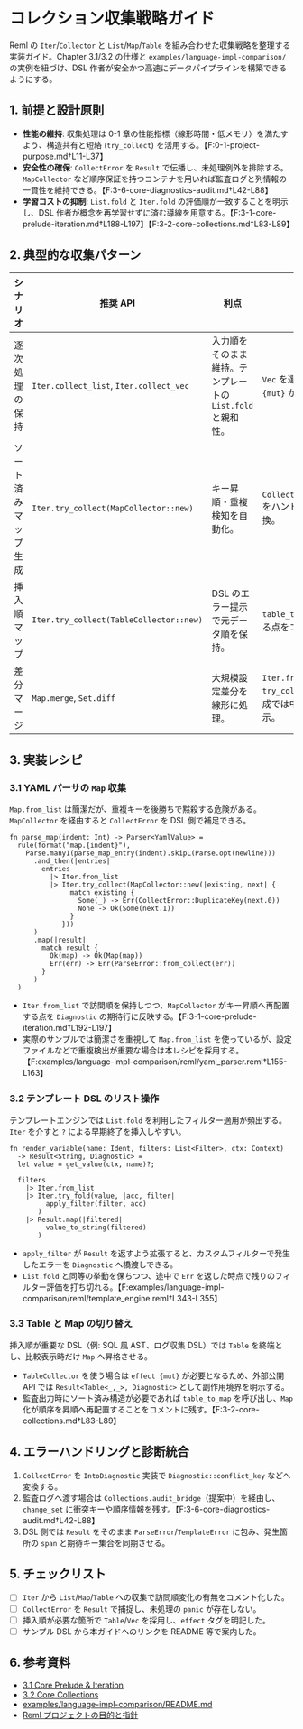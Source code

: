 # コレクション収集戦略ガイド

Reml の `Iter`/`Collector` と `List`/`Map`/`Table` を組み合わせた収集戦略を整理する実装ガイド。Chapter 3.1/3.2 の仕様と `examples/language-impl-comparison/` の実例を紐づけ、DSL 作者が安全かつ高速にデータパイプラインを構築できるようにする。

## 1. 前提と設計原則

- **性能の維持**: 収集処理は 0-1 章の性能指標（線形時間・低メモリ）を満たすよう、構造共有と短絡 (`try_collect`) を活用する。【F:0-1-project-purpose.md†L11-L37】
- **安全性の確保**: `CollectError` を `Result` で伝播し、未処理例外を排除する。`MapCollector` など順序保証を持つコンテナを用いれば監査ログと列情報の一貫性を維持できる。【F:3-6-core-diagnostics-audit.md†L42-L88】
- **学習コストの抑制**: `List.fold` と `Iter.fold` の評価順が一致することを明示し、DSL 作者が概念を再学習せずに済む導線を用意する。【F:3-1-core-prelude-iteration.md†L188-L197】【F:3-2-core-collections.md†L83-L89】

## 2. 典型的な収集パターン

| シナリオ | 推奨 API | 利点 | 注意点 |
| --- | --- | --- | --- |
| 逐次処理の保持 | `Iter.collect_list`, `Iter.collect_vec` | 入力順をそのまま維持。テンプレートの `List.fold` と親和性。 | `Vec` を選ぶ場合は `effect {mut}` が伝搬する点を明記。 |
| ソート済みマップ生成 | `Iter.try_collect(MapCollector::new)` | キー昇順・重複検知を自動化。 | `CollectError::DuplicateKey` をハンドリングし、診断へ変換。 |
| 挿入順マップ | `Iter.try_collect(TableCollector::new)` | DSL のエラー提示で元データ順を保持。 | `table_to_map` でソートされる点をコメントに残す。 |
| 差分マージ | `Map.merge`, `Set.diff` | 大規模設定差分を線形に処理。 | `Iter.from_list` → `try_collect` のような2段構成では中間の順序変化を明示。 |

## 3. 実装レシピ

### 3.1 YAML パーサの `Map` 収集

`Map.from_list` は簡潔だが、重複キーを後勝ちで黙殺する危険がある。`MapCollector` を経由すると `CollectError` を DSL 側で補足できる。

```reml
fn parse_map(indent: Int) -> Parser<YamlValue> =
  rule(format("map.{indent}"),
    Parse.many1(parse_map_entry(indent).skipL(Parse.opt(newline)))
      .and_then(|entries|
        entries
          |> Iter.from_list
          |> Iter.try_collect(MapCollector::new(|existing, next| {
               match existing {
                 Some(_) -> Err(CollectError::DuplicateKey(next.0))
                 None -> Ok(Some(next.1))
               }
             }))
      )
      .map(|result|
        match result {
          Ok(map) -> Ok(Map(map))
          Err(err) -> Err(ParseError::from_collect(err))
        }
      )
  )
```

- `Iter.from_list` で訪問順を保持しつつ、`MapCollector` がキー昇順へ再配置する点を `Diagnostic` の期待行に反映する。【F:3-1-core-prelude-iteration.md†L192-L197】
- 実際のサンプルでは簡潔さを重視して `Map.from_list` を使っているが、設定ファイルなどで重複検出が重要な場合は本レシピを採用する。【F:examples/language-impl-comparison/reml/yaml_parser.reml†L155-L163】

### 3.2 テンプレート DSL のリスト操作

テンプレートエンジンでは `List.fold` を利用したフィルター適用が頻出する。`Iter` を介すと `?` による早期終了を挿入しやすい。

```reml
fn render_variable(name: Ident, filters: List<Filter>, ctx: Context)
  -> Result<String, Diagnostic> =
  let value = get_value(ctx, name)?;

  filters
    |> Iter.from_list
    |> Iter.try_fold(value, |acc, filter|
         apply_filter(filter, acc)
       )
    |> Result.map(|filtered|
         value_to_string(filtered)
       )
```

- `apply_filter` が `Result` を返すよう拡張すると、カスタムフィルターで発生したエラーを `Diagnostic` へ橋渡しできる。
- `List.fold` と同等の挙動を保ちつつ、途中で `Err` を返した時点で残りのフィルター評価を打ち切れる。【F:examples/language-impl-comparison/reml/template_engine.reml†L343-L355】

### 3.3 Table と Map の切り替え

挿入順が重要な DSL（例: SQL 風 AST、ログ収集 DSL）では `Table` を終端とし、比較表示時だけ `Map` へ昇格させる。

- `TableCollector` を使う場合は `effect {mut}` が必要となるため、外部公開 API では `Result<Table<_,_>, Diagnostic>` として副作用境界を明示する。
- 監査出力時にソート済み構造が必要であれば `table_to_map` を呼び出し、`Map` 化が順序を昇順へ再配置することをコメントに残す。【F:3-2-core-collections.md†L83-L89】

## 4. エラーハンドリングと診断統合

1. `CollectError` を `IntoDiagnostic` 実装で `Diagnostic::conflict_key` などへ変換する。
2. 監査ログへ渡す場合は `Collections.audit_bridge`（提案中）を経由し、`change_set` に衝突キーや順序情報を残す。【F:3-6-core-diagnostics-audit.md†L42-L88】
3. DSL 側では `Result` をそのまま `ParseError`/`TemplateError` に包み、発生箇所の `span` と期待キー集合を同期させる。

## 5. チェックリスト

- [ ] `Iter` から `List`/`Map`/`Table` への収集で訪問順変化の有無をコメント化した。
- [ ] `CollectError` を `Result` で捕捉し、未処理の `panic` が存在しない。
- [ ] 挿入順が必要な箇所で `Table`/`Vec` を採用し、`effect` タグを明記した。
- [ ] サンプル DSL から本ガイドへのリンクを README 等で案内した。

## 6. 参考資料

- [3.1 Core Prelude & Iteration](../spec/3-1-core-prelude-iteration.md)
- [3.2 Core Collections](../spec/3-2-core-collections.md)
- [examples/language-impl-comparison/README.md](../spec/README.md)
- [Reml プロジェクトの目的と指針](../spec/0-1-project-purpose.md)
